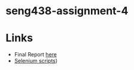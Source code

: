 # seng438-assignment-4

# Links

- Final Report [here](Assignment4-Report.md)
- [Selenium scripts](/SeleniumTests))
